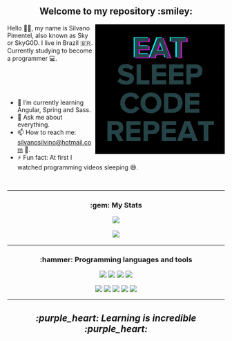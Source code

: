 <h2 align="center" >Welcome to my repository :smiley:</h2>


<img width=300 align="right"  src="programming.gif" />

Hello 👋🏾, my name is Silvano Pimentel, also known as Sky or SkyG0D. I live in Brazil :brazil:.
Currently studying to become a programmer :computer:.

<br />
<br />
<br />

- 🌱 I’m currently learning Angular, Spring and Sass.
- 💬 Ask me about everything.
- 📫 How to reach me: silvanosilvino@hotmail.com :email:.
- ⚡ Fun fact: At first I watched programming videos sleeping :sweat_smile:.

<br />

---

<h3 align="center" >:gem: My Stats</h3>

<p align="center" >
  <a href="https://github.com/SkyG0D/github-readme-stats)" >
    <img src="https://github-readme-stats.vercel.app/api/top-langs/?username=SkyG0D&show_icons=true&theme=dracula&layout=compact" />
  </a>
</p>

<p align="center" >
  <a href="https://github.com/SkyG0D/github-readme-stats)" >
    <img src="https://github-readme-stats.vercel.app/api?username=SkyG0D&show_icons=true&theme=dracula" />
  </a>
</p>

---

<h3 align="center" >:hammer: Programming languages and tools</h3>

<p>
  
   <p align="center">
    <img src="https://img.shields.io/badge/-Java-FF6E96?&logo=Java&logoColor=fff" />
    <img src="https://img.shields.io/badge/-Spring-7B1FA2?&logo=Spring&logoColor=fff" />
    <img src="https://img.shields.io/badge/-JavaScript-FF6E96?&logo=JavaScript&logoColor=fff" />
    <img src="https://img.shields.io/badge/-TypeScript-7B1FA2?&logo=TypeScript&logoColor=fff" />
   </p>
  
   <p align="center">
    <img src="https://img.shields.io/badge/-HTML5-FF6E96?&logo=HTML5&logoColor=fff" />
    <img src="https://img.shields.io/badge/-CSS3-FF6E96?&logo=CSS3&logoColor=fff" />
    <img src="https://img.shields.io/badge/-Sass-7B1FA2?&logo=Sass&logoColor=fff" />
    <img src="https://img.shields.io/badge/-MySql-7B1FA2?&logo=MySql&logoColor=fff" />
    <img src="https://img.shields.io/badge/-Git-7B1FA2?&logo=Git&logoColor=fff" />
   </p>
<p>

---

<h2 align="center" ><i>:purple_heart: Learning is incredible :purple_heart:</i></h2>

